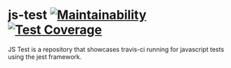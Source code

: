 # js-test [![Maintainability](https://api.codeclimate.com/v1/badges/55dc22d1f765b995a940/maintainability)](https://codeclimate.com/github/mannan7/js-test/maintainability)  [![Test Coverage](https://api.codeclimate.com/v1/badges/55dc22d1f765b995a940/test_coverage)](https://codeclimate.com/github/mannan7/js-test/test_coverage)
JS Test is a repository that showcases travis-ci running for javascript tests using the jest framework.

